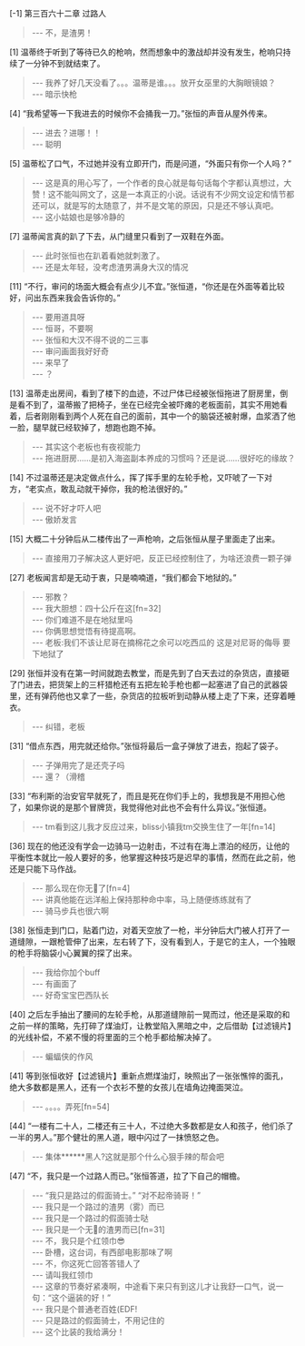 
[-1] 第三百六十二章 过路人
>--- 不，是渣男！<br>

[1] 温蒂终于听到了等待已久的枪响，然而想象中的激战却并没有发生，枪响只持续了一分钟不到就结束了。
>--- 我养了好几天没看了。。。温蒂是谁。。。放开女巫里的大胸眼镜娘？<br>
>--- 暗示快枪<br>

[4] “我希望等一下我进去的时候你不会捅我一刀。”张恒的声音从屋外传来。
>--- 进去？进哪！！<br>
>--- 聪明<br>

[5] 温蒂松了口气，不过她并没有立即开门，而是问道，“外面只有你一个人吗？”
>--- 这是真的用心写了，一个作者的良心就是每句话每个字都认真想过，大赞！这不能叫网文了，这是一本真正的小说。话说有不少网文设定和情节都还可以，就是写的太随意了，并不是文笔的原因，只是还不够认真吧。<br>
>--- 这小姑娘也是够冷静的<br>

[7] 温蒂闻言真的趴了下去，从门缝里只看到了一双鞋在外面。
>--- 此时张恒也在趴着看她就刺激了。<br>
>--- 还是太年轻，没考虑渣男满身大汉的情况<br>

[11] “不行，审问的场面大概会有点少儿不宜。”张恒道，“你还是在外面等着比较好，问出东西来我会告诉你的。”
>--- 要用道具呀<br>
>--- 恒哥，不要啊<br>
>--- 张恒和大汉不得不说的二三事<br>
>--- 审问画面我好好奇<br>
>--- 来早了<br>
>--- ？<br>

[13] 温蒂走出房间，看到了楼下的血迹，不过尸体已经被张恒拖进了厨房里，倒是看不到了，温蒂搬了把椅子，坐在已经完全被吓瘫的老板面前，其实不用她看着，后者刚刚看到两个人死在自己的面前，其中一个的脑袋还被射爆，血浆洒了他一脸，腿早就已经软掉了，想跑也跑不掉。
>--- 其实这个老板也有夜视能力<br>
>--- 拖进厨房……是初入海盗副本养成的习惯吗？还是说……很好吃的缘故？<br>

[14] 不过温蒂还是决定做点什么，挥了挥手里的左轮手枪，又吓唬了一下对方，“老实点，敢乱动就干掉你，我的枪法很好的。”
>--- 说不好才吓人吧<br>
>--- 傲娇发言<br>

[15] 大概二十分钟后从二楼传出了一声枪响，之后张恒从屋子里面走了出来。
>--- 直接用刀子解决这人更好吧，反正已经控制住了，为啥还浪费一颗子弹<br>

[27] 老板闻言却是无动于衷，只是喃喃道，“我们都会下地狱的。”
>--- 邪教？<br>
>--- 我大胆想：四十公斤在这[fn=32]<br>
>--- 你们难道不是在地狱里吗<br>
>--- 你俩思想觉悟有待提高啊。<br>
>--- 老板:我们不该让尼哥在摘棉花之余可以吃西瓜的  这是对尼哥的侮辱  要下地狱了<br>

[29] 张恒并没有在第一时间就跑去教堂，而是先到了白天去过的杂货店，直接砸了门进去，把货架上的三杆猎枪还有五把左轮手枪也都一起塞进了自己的武器袋里，还有弹药他也又拿了一些，杂货店的拉板听到动静从楼上走了下来，还穿着睡衣。
>--- 纠错，老板<br>

[31] “借点东西，用完就还给你。”张恒将最后一盒子弹放了进去，抱起了袋子。
>--- 子弹用完了是还壳子吗<br>
>--- 還？（滑稽<br>

[33] “布利斯的治安官早就死了，而且是死在你们手上的，我想我是不用担心他了，如果你说的是那个冒牌货，我觉得他对此也不会有什么异议。”张恒道。
>--- tm看到这儿我才反应过来，bliss小镇我tm交换生住了一年[fn=14]<br>

[36] 现在的他还没有学会一边骑马一边射击，不过有在海上漂泊的经历，让他的平衡性本就比一般人要好的多，他掌握这种技巧是迟早的事情，然而在此之前，他还是只能下马作战。
>--- 那么现在你无🐴了[fn=4]<br>
>--- 讲真他能在远洋船上保持那种命中率，马上随便练练就有了<br>
>--- 骑马步兵也很六啊<br>

[38] 张恒走到门口，贴着门边，对着天空放了一枪，半分钟后大门被人打开了一道缝隙，一跟枪管伸了出来，左右转了下，没有看到人，于是它的主人，一个独眼的枪手将脑袋小心翼翼的探了出来。
>--- 我给你加个buff<br>
>--- 有画面了<br>
>--- 好奇宝宝巴西队长<br>

[40] 之后左手抽出了腰间的左轮手枪，从那道缝隙前一晃而过，他还是采取的和之前一样的策略，先打碎了煤油灯，让教堂陷入黑暗之中，之后借助【过滤镜片】的光线补偿，不紧不慢的将里面的三个枪手都给解决掉了。
>--- 蝙蝠侠的作风<br>

[41] 等到张恒收好【过滤镜片】重新点燃煤油灯，映照出了一张张憔悴的面孔，绝大多数都是黑人，还有一个衣衫不整的女孩儿在墙角边掩面哭泣。
>--- 。。。。弄死[fn=54]<br>

[44] “一楼有二十人，二楼还有三十人，不过绝大多数都是女人和孩子，他们杀了一半的男人。”那个健壮的黑人道，眼中闪过了一抹愤怒之色。
>--- 集体******黑人?这就是那个什么心狠手辣的帮会吧<br>

[47] “不，我只是一个过路人而已。”张恒答道，拉了下自己的帽檐。
>--- “我只是路过的假面骑士。”
“对不起帝骑哥！”<br>
>--- 我只是一个路过的渣男（雾）而已<br>
>--- 我只是一个路过的假面骑士哒<br>
>--- 我只是一个无🐴的渣男而已[fn=31]<br>
>--- 不，我只是个红领巾😎<br>
>--- 卧槽，这台词，有西部电影那味了啊<br>
>--- 不，你这死亡回答答错人了<br>
>--- 请叫我红领巾<br>
>--- 这章的节奏好紧凑啊，中途看下来只有到这儿才让我舒一口气，说一句：“这个逼装的好！”<br>
>--- 我只是个普通老百姓(EDF!<br>
>--- 只是路过的假面骑士，不用记住的<br>
>--- 这个比装的我给满分！<br>
